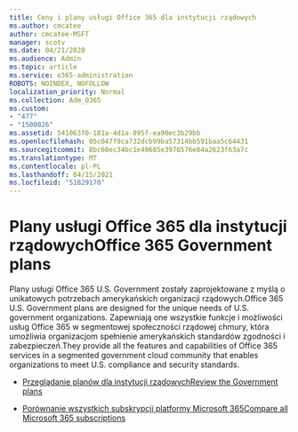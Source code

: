 ```yaml
---
title: Ceny i plany usługi Office 365 dla instytucji rządowych
ms.author: cmcatee
author: cmcatee-MSFT
manager: scotv
ms.date: 04/21/2020
ms.audience: Admin
ms.topic: article
ms.service: o365-administration
ROBOTS: NOINDEX, NOFOLLOW
localization_priority: Normal
ms.collection: Adm_O365
ms.custom:
- "477"
- "1500026"
ms.assetid: 541063f0-181a-4d1a-895f-ea90ec3b29bb
ms.openlocfilehash: 05c047f9ca732dcb99ba57314bb591baa5c64431
ms.sourcegitcommit: 8bc60ec34bc1e40685e3976576e04a2623f63a7c
ms.translationtype: MT
ms.contentlocale: pl-PL
ms.lasthandoff: 04/15/2021
ms.locfileid: "51829170"
---
```

# <a name="office-365-government-plans"></a><span data-ttu-id="725e8-102">Plany usługi Office 365 dla instytucji rządowych</span><span class="sxs-lookup"><span data-stu-id="725e8-102">Office 365 Government plans</span></span>

<span data-ttu-id="725e8-103">Plany usługi Office 365 U.S. Government zostały zaprojektowane z myślą o unikatowych potrzebach amerykańskich organizacji rządowych.</span><span class="sxs-lookup"><span data-stu-id="725e8-103">Office 365 U.S. Government plans are designed for the unique needs of U.S. government organizations.</span></span> <span data-ttu-id="725e8-104">Zapewniają one wszystkie funkcje i możliwości usług Office 365 w segmentowej społeczności rządowej chmury, która umożliwia organizacjom spełnienie amerykańskich standardów zgodności i zabezpieczeń.</span><span class="sxs-lookup"><span data-stu-id="725e8-104">They provide all the features and capabilities of Office 365 services in a segmented government cloud community that enables organizations to meet U.S. compliance and security standards.</span></span>
  
- [<span data-ttu-id="725e8-105">Przeglądanie planów dla instytucji rządowych</span><span class="sxs-lookup"><span data-stu-id="725e8-105">Review the Government plans</span></span>](https://products.office.com/government/compare-office-365-government-plans)

- [<span data-ttu-id="725e8-106">Porównanie wszystkich subskrypcji platformy Microsoft 365</span><span class="sxs-lookup"><span data-stu-id="725e8-106">Compare all Microsoft 365 subscriptions</span></span>](https://products.office.com/business/compare-more-office-365-for-business-plans)